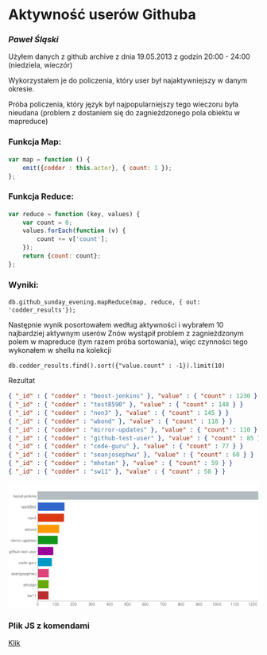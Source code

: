 # Aktywność userów Githuba

### *Paweł Śląski*

Użyłem danych z github archive z dnia 19.05.2013 z godzin 20:00 - 24:00 (niedziela, wieczór)

Wykorzystałem je do policzenia, który user był najaktywniejszy w danym okresie.

Próba policzenia, który język był najpopularniejszy tego wieczoru była nieudana (problem z dostaniem się do zagnieżdzonego pola obiektu w mapreduce)

### Funkcja Map:

```javascript
var map = function () {
	emit({codder : this.actor}, { count: 1 });
};
```

### Funkcja Reduce:

```javascript
var reduce = function (key, values) {
    var count = 0;
    values.forEach(function (v) {
        count += v['count'];
    });
    return {count: count};
};
```

### Wyniki:
```
db.github_sunday_evening.mapReduce(map, reduce, { out: 'codder_results'});
```
Następnie wynik posortowałem według aktywności i wybrałem 10 najbardziej aktywnym userów 
Znów wystąpił problem z zagnieżdzonym polem w mapreduce (tym razem próba sortowania), więc czynności tego wykonałem w shellu na kolekcji

```
db.codder_results.find().sort({"value.count" : -1}).limit(10)
```

Rezultat

```json
{ "_id" : { "codder" : "boost-jenkins" }, "value" : { "count" : 1230 } }
{ "_id" : { "codder" : "test8590" }, "value" : { "count" : 148 } }
{ "_id" : { "codder" : "non3" }, "value" : { "count" : 145 } }
{ "_id" : { "codder" : "wbond" }, "value" : { "count" : 118 } }
{ "_id" : { "codder" : "mirror-updates" }, "value" : { "count" : 110 } }
{ "_id" : { "codder" : "github-test-user" }, "value" : { "count" : 85 } }
{ "_id" : { "codder" : "code-guru" }, "value" : { "count" : 77 } }
{ "_id" : { "codder" : "seanjosephwu" }, "value" : { "count" : 60 } }
{ "_id" : { "codder" : "mhotan" }, "value" : { "count" : 59 } }
{ "_id" : { "codder" : "sw11" }, "value" : { "count" : 58 } }
```

![](../images/pslaski_codders.png)

### Plik JS z komendami
[Klik](/scripts/mapreduce_pslaski.js)
